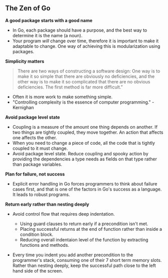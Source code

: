 The Zen of Go
-------------

**A good package starts with a good name**
* In Go, each package should have a purpose, and the best way to determine it is the name (a noun).
* Your program *will* change over time, therefore it is important to make it adaptable to change.
  One way of achieving this is modularization using packages.

**Simplicity matters**
>There are two ways of constructing a software design: One way 
>is to make it so simple that there are obviously no deficiencies, and
>the other way is to make it so complicated that there are 
>no obvious deficiencies. The first method is far more difficult.”

* Often it is more work to make something simple.
* "Controlling complexity is the essence of computer programming." - Kernighan

**Avoid package level state**
* Coupling is a measure of the amount one thing depends on another. If two things are
  tightly coupled, they move together. An action that affects one affects the other.
* When you need to change a piece of code, all the code that is tightly coupled to it must change.
* Avoid package level state. Reduce coupling and spooky action by providing the dependencies a type
  needs as fields on that type rather than package variables.

**Plan for failure, not success**
* Explicit error handling in Go forces programmers to think about failure cases first, and that is
  one of the factors in Go's success as a language. It leads to robust programs.

**Return early rather than nesting deeply**
* Avoid control flow that requires deep indentation.
  * Using guard clauses to return early if a precondition isn't met.
  * Placing successful returns at the end of function rather than inside a condition block.
  * Reducing overall indentaion level of the function by extracting functions and methods.

* Every time you indent you add another precondition to the programmer's stack, consuming one
  of their 7 short term memory slots. Rather than nesting deeply, keep the successful path
  close to the left hand side of the screen.
